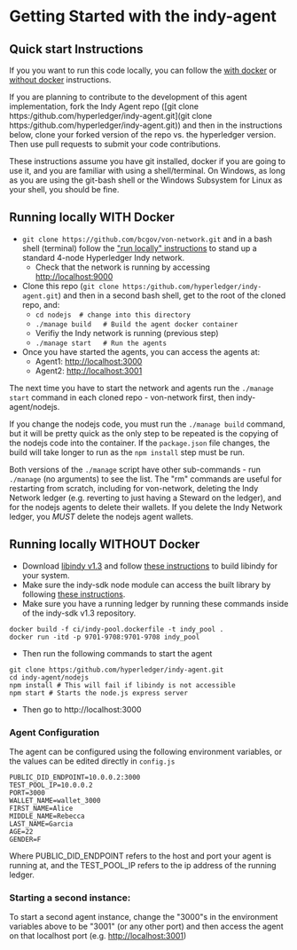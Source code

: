 # Getting Started with the indy-agent

## Quick start Instructions

If you you want to run this code locally, you can follow the [with docker](running-locally-with-docker) or [without docker](running-locally-without-docker) instructions.

If you are planning to contribute to the development of this agent implementation, fork the Indy Agent repo ([git clone https:/github.com/hyperledger/indy-agent.git](git clone https:/github.com/hyperledger/indy-agent.git)) and then in the instructions below, clone your forked version of the repo vs. the hyperledger version. Then use pull requests to submit your code contributions.

These instructions assume you have git installed, docker if you are going to use it, and you are familiar with using a shell/terminal. On Windows, as long as you are using the git-bash shell or the Windows Subsystem for Linux as your shell, you should be fine.

## Running locally WITH Docker

* `git clone https://github.com/bcgov/von-network.git` and in a bash shell (terminal) follow the ["run locally" instructions](https://github.com/bcgov/von-network#running-the-network-locally) to stand up a standard 4-node Hyperledger Indy network.
    * Check that the network is running by accessing [http://localhost:9000](http://localhost:9000)
* Clone this repo (`git clone https:/github.com/hyperledger/indy-agent.git`) and then in a second bash shell, get to the root of the cloned repo, and:
    * `cd nodejs  # change into this directory`
    * `./manage build   # Build the agent docker container`
    * Verifiy the Indy network is running (previous step)
    * `./manage start   # Run the agents`
* Once you have started the agents, you can access the agents at:
    * Agent1: [http://localhost:3000](http://localhost:3000)
    * Agent2: [http://localhost:3001](http://localhost:3001)

The next time you have to start the network and agents run the `./manage start` command in each cloned repo - von-network first, then indy-agent/nodejs.

If you change the nodejs code, you must run the `./manage build` command, but it will be pretty quick as the only step to be repeated is the copying of the nodejs code into the container.  If the `package.json` file changes, the build will take longer to run as the `npm install` step must be run.

Both versions of the `./manage` script have other sub-commands - run `./manage` (no arguments) to see the list.  The "rm" commands are useful for restarting from scratch, including for von-network, deleting the Indy Network ledger (e.g. reverting to just having a Steward on the ledger), and for the nodejs agents to delete their wallets. If you delete the Indy Network ledger, you *MUST* delete the nodejs agent wallets.

## Running locally WITHOUT Docker
* Download [libindy v1.3](https://github.com/hyperledger/indy-sdk/releases/tag/v1.3.0) and follow [these instructions](https://github.com/hyperledger/indy-sdk/tree/master/doc) to build libindy for your system. 
* Make sure the indy-sdk node module can access the built library by following [these instructions](https://www.npmjs.com/package/indy-sdk#installing).
* Make sure you have a running ledger by running these commands inside of the indy-sdk v1.3 repository.

```
docker build -f ci/indy-pool.dockerfile -t indy_pool .
docker run -itd -p 9701-9708:9701-9708 indy_pool
```

* Then run the following commands to start the agent

```
git clone https:/github.com/hyperledger/indy-agent.git
cd indy-agent/nodejs
npm install # This will fail if libindy is not accessible
npm start # Starts the node.js express server
```
* Then go to http://localhost:3000

### Agent Configuration
The agent can be configured using the following environment variables, or the values can be edited directly in `config.js`

```
PUBLIC_DID_ENDPOINT=10.0.0.2:3000
TEST_POOL_IP=10.0.0.2
PORT=3000
WALLET_NAME=wallet_3000
FIRST_NAME=Alice
MIDDLE_NAME=Rebecca
LAST_NAME=Garcia
AGE=22
GENDER=F
```

Where PUBLIC_DID_ENDPOINT refers to the host and port your agent is running at, and the TEST_POOL_IP refers to the ip address of the running ledger.


### Starting a second instance:

To start a second agent instance, change the "3000"s in the environment variables above to be "3001" (or any other port) and then access the agent on that localhost port (e.g. [http://localhost:3001](http://localhost:3001))